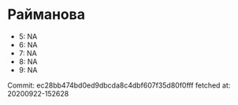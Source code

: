 # Райманова
- 5: NA
- 6: NA
- 7: NA
- 8: NA
- 9: NA

Commit: ec28bb474bd0ed9dbcda8c4dbf607f35d80f0fff
 fetched at: 20200922-152628
